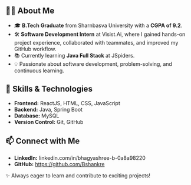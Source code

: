 ## 👩‍💻 About Me
- 🎓 **B.Tech Graduate** from Sharnbasva University with a **CGPA of 9.2**.
- 🛠️ **Software Development Intern** at Visist.Ai, where I gained hands-on project experience, collaborated with teammates, and improved my GitHub workflow.
- 📚 Currently learning **Java Full Stack** at JSpiders.
- 💡 Passionate about software development, problem-solving, and continuous learning.

## 🚀 Skills & Technologies
- **Frontend:** ReactJS, HTML, CSS, JavaScript
- **Backend:** Java, Spring Boot
- **Database:** MySQL
- **Version Control:** Git, GitHub

## 📫 Connect with Me
- **LinkedIn:** linkedin.com/in/bhagyashree-b-0a8a98220
- **GitHub:** https://github.com/Bshankre

✨ Always eager to learn and contribute to exciting projects!
